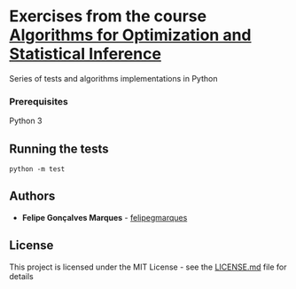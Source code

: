 # Exercises from the course [Algorithms for Optimization and Statistical Inference](https://didattica.polito.it/pls/portal30/sviluppo.guide.visualizza?p_cod_ins=01NWJPF&p_a_acc=2012)

Series of tests and algorithms implementations in Python

### Prerequisites

Python 3

## Running the tests

```
python -m test
```


## Authors

* **Felipe Gonçalves Marques** - [felipegmarques](https://github.com/felipegmarques)

## License

This project is licensed under the MIT License - see the [LICENSE.md](LICENSE.md) file for details

